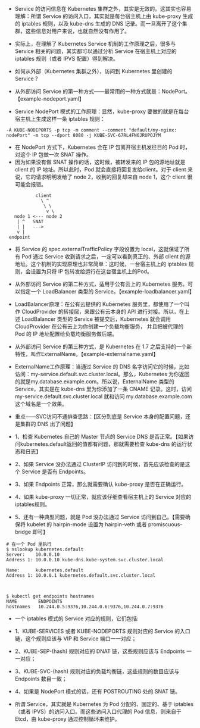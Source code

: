 - Service 的访问信息在 Kubernetes 集群之外，其实是无效的。这其实也容易理解：所谓 Service 的访问入口，其实就是每台宿主机上由
  kube-proxy 生成的 iptables 规则，以及 kube-dns 生成的 DNS 记录。而一旦离开了这个集群，这些信息对用户来说，也就自然没有作用了。

- 实际上，在理解了 Kubernetes Service 机制的工作原理之后，很多与 Service 相关的问题，其实都可以通过分析 Service 在宿主机上对应的
  iptables 规则（或者 IPVS 配置）得到解决。

- 如何从外部（Kubernetes 集群之外），访问到 Kubernetes 里创建的 Service？

- 从外部访问 Service 的第一种方式——最常用的一种方式就是：NodePort。【example-nodeport.yaml】

- Service NodePort 模式的工作原理：显然，kube-proxy 要做的就是在每台宿主机上生成这样一条 iptables 规则：

```shell
-A KUBE-NODEPORTS -p tcp -m comment --comment "default/my-nginx: nodePort" -m tcp --dport 8080 -j KUBE-SVC-67RL4FN6JRUPOJYM
```

- 在 NodePort 方式下，Kubernetes 会在 IP 包离开宿主机发往目的 Pod 时，对这个 IP 包做一次 SNAT 操作。
- 因为如果没有做 SNAT 操作的话，这时候，被转发来的 IP 包的源地址就是 client 的 IP 地址。所以此时，Pod 就会直接将回复发给client。对于
  client 来说，它的请求明明发给了 node 2，收到的回复却来自 node 1，这个 client 很可能会报错。

```shell
           client
             \ ^
              \ \
               v \
   node 1 <--- node 2
    | ^   SNAT
    | |   --->
    v |
 endpoint
```

- 将 Service 的 spec.externalTrafficPolicy 字段设置为 local，这就保证了所有 Pod 通过 Service 收到请求之后，一定可以看到真正的、外部
  client 的源地址。这个机制的实现原理也非常简单：这时候，一台宿主机上的 iptables 规则，会设置为只将 IP 包转发给运行在这台宿主机上的Pod。

- 从外部访问 Service 的第二种方式，适用于公有云上的 Kubernetes 服务。可以指定一个 LoadBalancer 类型的
  Service。【example-loadbalancer.yaml】
- LoadBalancer原理：在公有云提供的 Kubernetes 服务里，都使用了一个叫作 CloudProvider 的转接层，来跟公有云本身的 API
  进行对接。所以，在上述 LoadBalancer 类型的 Service 被提交后，Kubernetes 就会调用 CloudProvider 在公有云上为你创建一个负载均衡服务，
  并且把被代理的 Pod 的 IP 地址配置给负载均衡服务做后端。


- 从外部访问 Service 的第三种方式，是 Kubernetes 在 1.7 之后支持的一个新特性，叫作ExternalName。【example-externalname.yaml】
- ExternalName工作原理：当通过 Service 的 DNS 名字访问它的时候，比如访问：my-service.default.svc.cluster.local。那么，Kubernetes
  为你返回的就是my.database.example.com。所以说，ExternalName 类型的 Service，其实是在 kube-dns 里为你添加了一条 CNAME
  记录。这时，访问 my-service.default.svc.cluster.local 就和访问 my.database.example.com 这个域名是一个效果。

- 重点——SVC访问不通排查思路：【区分到底是 Service 本身的配置问题，还是集群的 DNS 出了问题】
- 1、检查 Kubernetes 自己的 Master 节点的 Service DNS 是否正常。【如果访问kubernetes.default返回的值都有问题，那就需要检查
  kube-dns 的运行状态和日志】
- 2、如果 Service 没办法通过 ClusterIP 访问到的时候，首先应该检查的是这个 Service 是否有 Endpoints。
- 3、如果 Endpoints 正常，那么就需要确认 kube-proxy 是否在正确运行。
- 4、如果 kube-proxy 一切正常，就应该仔细查看宿主机上的 Service 对应的iptables规则。
- 5、还有一种典型问题，就是 Pod 没办法通过 Service 访问到自己。【需要确保将 kubelet 的 hairpin-mode 设置为 hairpin-veth 或者
  promiscuous-bridge 即可】

```shell
# 在一个 Pod 里执行
$ nslookup kubernetes.default
Server:    10.0.0.10
Address 1: 10.0.0.10 kube-dns.kube-system.svc.cluster.local
 
Name:      kubernetes.default
Address 1: 10.0.0.1 kubernetes.default.svc.cluster.local



$ kubectl get endpoints hostnames
NAME        ENDPOINTS
hostnames   10.244.0.5:9376,10.244.0.6:9376,10.244.0.7:9376
```

- 一个 iptables 模式的 Service 对应的规则，它们包括:
- 1、KUBE-SERVICES 或者 KUBE-NODEPORTS 规则对应的 Service 的入口链，这个规则应该与 VIP 和 Service 端口一一对应； 
- 2、KUBE-SEP-(hash) 规则对应的 DNAT 链，这些规则应该与 Endpoints 一一对应； 
- 3、KUBE-SVC-(hash) 规则对应的负载均衡链，这些规则的数目应该与 Endpoints 数目一致； 
- 4、如果是 NodePort 模式的话，还有 POSTROUTING 处的 SNAT 链。

- 所谓 Service，其实就是 Kubernetes 为 Pod 分配的、固定的、基于 iptables（或者 IPVS）的访问入口。而这些访问入口代理的 Pod
  信息，则来自于 Etcd，由 kube-proxy 通过控制循环来维护。
